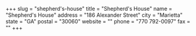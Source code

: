 +++
slug = "shepherd's-house"
title = "Shepherd's House"
name = "Shepherd's House"
address = "186 Alexander Street"
city = "Marietta"
state = "GA"
postal = "30060"
website = ""
phone = "770 792-0097"
fax = ""
+++
